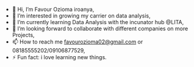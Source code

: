 - 👋 Hi, I’m Favour Ozioma iroanya,
- 👀 I’m interested in growing my carrier on data analysis,
- 🌱 I’m currently learning Data Analysis with the incunator hub @LITA,
- 💞️ I’m looking forward to collaborate with different companies on more Projects,
- 📫 How to reach me favourozioma02@gmail.com or 08185555202/09106877529,
- ⚡ Fun fact: i love learning new things.

<!---
FavourOzioma/FavourOzioma is a ✨ special ✨ repository because its `README.md` (this file) appears on your GitHub profile.
You can click the Preview link to take a look at your changes.
--->
